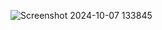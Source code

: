 ![Screenshot 2024-10-07 133845](https://github.com/user-attachments/assets/2d1e73de-f532-443a-b10b-b42362b2f2ad)
